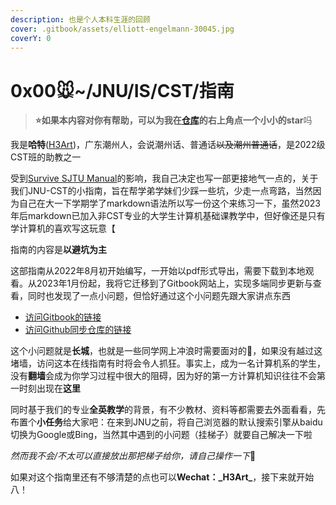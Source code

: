 ```yaml
---
description: 也是个人本科生涯的回顾
cover: .gitbook/assets/elliott-engelmann-30045.jpg
coverY: 0
---
```


# 0x00🐭\~/JNU/IS/CST/指南

> **⭐**如果本内容对你有帮助，可以为我在[仓库](https://github.com/H3Art-q/Gitbook-CSTguidance)的右上角点一个**小小的star**吗

我是**哈特**([H3Art](https://h3art-q.github.io/))，广东潮州人，会说潮州话、普通话~~以及潮州普通话~~，是2022级CST班的助教之一

受到[Survive SJTU Manual](https://survivesjtu.gitbook.io/survivesjtumanual/)的影响，我自己决定也写一部更接地气一点的，关于我们JNU-CST的小指南，旨在帮学弟学妹们少踩一些坑，少走一点弯路，当然因为自己在大一下学期学了markdown语法所以写一份这个来练习一下，虽然2023年后markdown已加入非CST专业的大学生计算机基础课教学中，但好像还是只有学计算机的喜欢写这玩意【

指南的内容是**以避坑为主**

这部指南从2022年8月初开始编写，一开始以pdf形式导出，需要下载到本地观看。从2023年1月份起，我将它迁移到了Gitbook网站上，实现多端同步更新与查看，同时也发现了一点小问题，但恰好通过这个小问题先跟大家讲点东西

* [访问Gitbook的链接](https://h3art.gitbook.io/guidance/)
* [访问Github同步仓库的链接](https://github.com/H3Art-q/Gitbook-CSTguidance)

这个小问题就是**长城**，也就是一些同学网上冲浪时需要面对的🧱，如果没有越过这堵墙，访问这本在线指南有时将会令人抓狂。事实上，成为一名计算机系的学生，没有**翻墙**会成为你学习过程中很大的阻碍，因为好的第一方计算机知识往往不会第一时刻出现在**这里**

同时基于我们的专业**全英教学**的背景，有不少教材、资料等都需要去外面看看，先布置个**小任务**给大家吧：在来到JNU之前，将自己浏览器的默认搜索引擎从baidu切换为Google或Bing，当然其中遇到的小问题（挂梯子）就要自己解决一下啦

_然而我不会/不太可以直接放出那把梯子给你，请自己操作一下_🥰

如果对这个指南里还有不够清楚的点也可以**Wechat：\_H3Art\_**，接下来就开始八！
